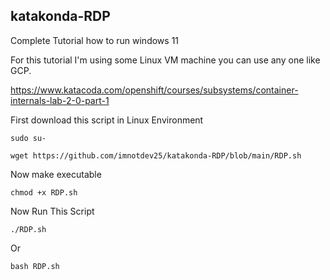 ## katakonda-RDP
Complete Tutorial how to run windows 11

For this tutorial I'm using some Linux VM machine you can use any one like GCP.

https://www.katacoda.com/openshift/courses/subsystems/container-internals-lab-2-0-part-1

First download this script in Linux Environment

~~~
sudo su-
~~~

~~~
wget https://github.com/imnotdev25/katakonda-RDP/blob/main/RDP.sh
~~~

Now make executable

~~~
chmod +x RDP.sh
~~~

Now Run This Script

~~~
./RDP.sh
~~~

Or 

~~~
bash RDP.sh
~~~
